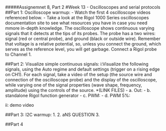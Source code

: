 #####Assignemnet 8, Part 2
          #Week 13 - Oscilloscopes and serial protocols
 ##Part 1: Oscilloscope warmup:
         - Watch the first 4 oscilloscope videos referenced below.
         - Take a look at the Rigol 1000 Series oscilloscopes documentation site to see what resources you have               in case you need mmore in-depth knowledge.
         The oscilloscope shows continuous varying signals that it detects at the tips of its probes. The probe                 has a two wires: signal (red or central probe), and ground (black or outside wire). Remember                     that voltage is a relative potential, so, unless you connect the ground, which serves as the reference level, you will get garbage.
         Connect a Rigol probe to Channel 1.
         
 ##Part 2: Visualize simple continuous signals:
   i:Visualize the following signals, using the Auto regime and default settings (trigger on a rising edge on CH1). For each signal, take a video of the setup (the source wire and connection of the oscilloscope probe) and the display of the oscilloscope, while varying one of the signal properties (wave shape, frequency, amplitude) using the controls of the source. *(LINK FILES)
       - a. Out:
       - b. standalone Rigol function generator
       - c. PWM:
       - d. PWM 5%:
 
   ii: demo video
   
 ##Part 3: I2C warmup:
    1.
    2. aNS QUESTION
    3.
    
 ##Part 4
